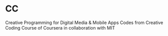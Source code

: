 # CC
Creative Programming for Digital Media &amp; Mobile Apps
Codes from Creative Coding Course of Coursera in collaboration with MIT
